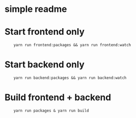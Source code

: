 # simple readme

# Start frontend only
```
    yarn run frontend:packages && yarn run frontend:watch
```

# Start backend only
```
    yarn run backend:packages && yarn run backend:watch
```

# Build frontend + backend
```
    yarn run packages & yarn run build
```